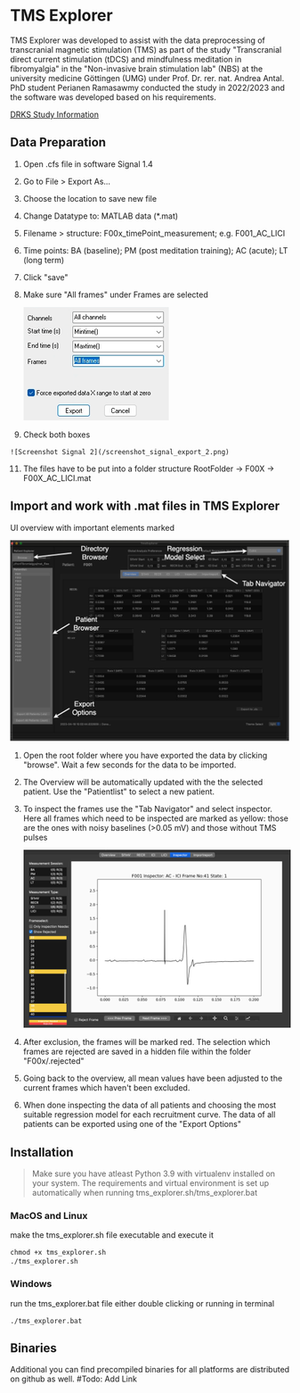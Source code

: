# TMS Explorer

TMS Explorer was developed to assist with the data preprocessing of transcranial magnetic stimulation (TMS) as part of the study "Transcranial direct current stimulation (tDCS) and mindfulness meditation in fibromyalgia" in the "Non-invasive brain stimulation lab" (NBS) at the university medicine Göttingen (UMG) under Prof. Dr. rer. nat. Andrea Antal. PhD student Perianen Ramasawmy conducted the study in 2022/2023 and the software was developed based on his requirements.

[DRKS Study Information](https://drks.de/search/de/trial/DRKS00029024)

## Data Preparation
1. Open .cfs file in software Signal 1.4  
2. Go to File > Export As...
3. Choose the location to save new file
4. Change Datatype to: MATLAB data (*.mat)
5. Filename > structure: F00x_timePoint_measurement; e.g. F001_AC_LICI
6. Time points: BA (baseline); PM (post meditation training); AC (acute); LT (long term)
7. Click "save"
8. Make sure "All frames" under Frames are selected
 
    ![Screenshot Signal 1](/screenshot_signal_export_1.png)
10.  Check both boxes
    
    ![Screenshot Signal 2](/screenshot_signal_export_2.png)

11. The files have to be put into a folder structure RootFolder -> F00X -> F00X_AC_LICI.mat

## Import and work with .mat files in TMS Explorer

UI overview with important elements marked

   ![Screenshot Overview](/screenshot_overview.png)


1. Open the root folder where you have exported the data  by clicking "browse". Wait a few seconds for the data to be imported.

2. The Overview will be automatically updated with the the selected patient. Use the "Patientlist" to select a new patient.

3. To inspect the frames use the "Tab Navigator" and select inspector. Here all frames which need to be inspected are marked as yellow: those are the ones with noisy baselines (>0.05 mV) and those without TMS pulses 
 
    ![Screenshot Inspector](/screenshot_inspector.png)
   
5. After exclusion, the frames will be marked red. The selection which frames are rejected are saved in a hidden file within the folder "F00x/.rejected"

6. Going back to the overview, all mean values have been adjusted to the current frames which haven't been excluded.
   
7. When done inspecting the data of all patients and choosing the most suitable regression model for each recruitment curve. The data of all patients can be exported using one of the "Export Options" 

## Installation
>Make sure you have atleast Python 3.9 with virtualenv installed on your system. The requirements and virtual environment is set up automatically when running tms_explorer.sh/tms_explorer.bat

### MacOS and Linux
make the tms_explorer.sh file executable and execute it

    chmod +x tms_explorer.sh
    ./tms_explorer.sh

### Windows
run the tms_explorer.bat file either double clicking or running in terminal

    ./tms_explorer.bat

## Binaries
Additional you can find precompiled binaries for all platforms are distributed on github as well. 
#Todo: Add Link

